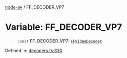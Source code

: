 [node-av](../globals.md) / FF\_DECODER\_VP7

# Variable: FF\_DECODER\_VP7

> `const` **FF\_DECODER\_VP7**: [`FFVideoDecoder`](../type-aliases/FFVideoDecoder.md)

Defined in: [decoders.ts:330](https://github.com/seydx/av/blob/f8631fc881b394300b1479f511d55cf1c370a87f/src/constants/decoders.ts#L330)
